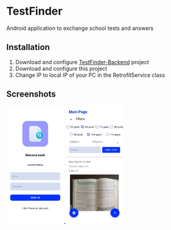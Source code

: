 # TestFinder
Android application to exchange school tests and answers

## Installation ##
1. Download and configure [TestFinder-Backend](https://github.com/dumbcoding/TestFinder-Backend) project
2. Download and configure this project
3. Change IP to local IP of your PC in the RetrofitService class 

## Screenshots ##
<a href="url" align = "center">
<img src="https://github.com/dumbcoding/TestFinder/blob/master/screenshot-2.png" width=30% height=30%>
<img src="https://github.com/dumbcoding/TestFinder/blob/master/screenshot-1.png" width=30% height=30%>
</a>


